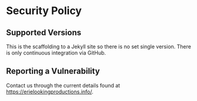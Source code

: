 # Security Policy

## Supported Versions

This is the scaffolding to a Jekyll site so there is no set single version.  There is only continuous integration via GitHub. 

## Reporting a Vulnerability

Contact us through the current details found at <https://erielookingproductions.info/>.
